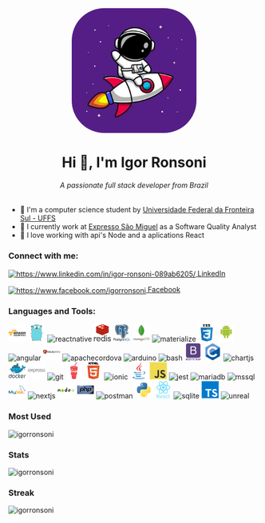 <div align="center">
  
  <img style="border-radius: 65px;" alt="Astronaut" title="Astronaut" width="250px" src="/src/imgs/astronaut.png"/>

</div>
<h1 align="center">Hi 👋, I'm Igor Ronsoni</h1>
<h6 align="center">A passionate full stack developer from Brazil</h6>

- 🤖 I'm a computer science student by [Universidade Federal da Fronteira Sul - UFFS](https://www.uffs.edu.br/)
- 🔭 I currently work at [Expresso São Miguel](https://www.expressosaomiguel.com.br/) as a Software Quality Analyst
- 🚀 I love working with api's Node and a aplications React

<h3 align="left">Connect with me:</h3>
<p align="left">
  <p><a href="https://www.linkedin.com/in/igor-ronsoni-089ab6205/" target="blank"><img align="center" src="https://raw.githubusercontent.com/rahuldkjain/github-profile-readme-generator/master/src/images/icons/Social/linked-in-alt.svg" alt="https://www.linkedin.com/in/igor-ronsoni-089ab6205/" title="LinkedIn" height="25" width="25" />  LinkedIn</a></p>
  <p><a href="https://www.facebook.com/igorronsoni" target="blank"><img align="center" src="https://raw.githubusercontent.com/rahuldkjain/github-profile-readme-generator/master/src/images/icons/Social/facebook.svg" alt="https://www.facebook.com/igorronsoni" title="Facebook" height="25" width="25" /> Facebook</a></p>
</p>

<h3 align="left">Languages and Tools:</h3>
<p align="left">
  <img src="https://raw.githubusercontent.com/devicons/devicon/master/icons/amazonwebservices/amazonwebservices-original-wordmark.svg" alt="aws" title="aws" width="35" height="35"/>
  <img src="https://raw.githubusercontent.com/devicons/devicon/master/icons/go/go-original.svg" alt="go" title="go" width="35" height="35"/>
  <img src="https://reactnative.dev/img/header_logo.svg" alt="reactnative" title="reactnative" width="35" height="35"/>
  <img src="https://raw.githubusercontent.com/devicons/devicon/master/icons/redis/redis-original-wordmark.svg" alt="redis" title="redis" width="35" height="35"/>
  <img src="https://raw.githubusercontent.com/devicons/devicon/master/icons/postgresql/postgresql-original-wordmark.svg" alt="postgresql" title="postgresql" width="35" height="35"/>
  <img src="https://raw.githubusercontent.com/devicons/devicon/master/icons/mongodb/mongodb-original-wordmark.svg" alt="mongodb" title="momgodb" width="35" height="35"/>
  <img src="https://raw.githubusercontent.com/prplx/svg-logos/5585531d45d294869c4eaab4d7cf2e9c167710a9/svg/materialize.svg" alt="materialize" title="materialize" width="35" height="35"/>
  <img src="https://raw.githubusercontent.com/devicons/devicon/master/icons/css3/css3-original-wordmark.svg" alt="css3" title="css3" width="35" height="35"/>
  <img src="https://raw.githubusercontent.com/devicons/devicon/master/icons/android/android-original-wordmark.svg" title="android" alt="android" width="35" height="35"/>
  <img src="https://angular.io/assets/images/logos/angular/angular.svg" title="Angular" alt="angular" width="35" height="35"/>
  <img src="https://raw.githubusercontent.com/devicons/devicon/master/icons/angularjs/angularjs-original-wordmark.svg" title="angularjs" alt="angularjs" width="35" height="35"/>
  <img src="https://www.vectorlogo.zone/logos/apache_cordova/apache_cordova-icon.svg" title="apachecordova" alt="apachecordova" width="35" height="35"/>
  <img src="https://cdn.worldvectorlogo.com/logos/arduino-1.svg" title="arduino" alt="arduino" width="35" height="35"/>
  <img src="https://www.vectorlogo.zone/logos/gnu_bash/gnu_bash-icon.svg" title="bash" alt="bash" width="35" height="35"/>
  <img src="https://raw.githubusercontent.com/devicons/devicon/master/icons/bootstrap/bootstrap-plain-wordmark.svg" title="bootstrap" alt="bootstrap" width="35" height="35"/>
  <img src="https://raw.githubusercontent.com/devicons/devicon/master/icons/c/c-original.svg" title="c" alt="c" width="35" height="35"/>
  <img src="https://www.chartjs.org/media/logo-title.svg" title="chartjs" alt="chartjs" width="35" height="35"/>
  <img src="https://raw.githubusercontent.com/devicons/devicon/master/icons/docker/docker-original-wordmark.svg" title="docker" alt="docker" width="35" height="35"/>
  <img src="https://raw.githubusercontent.com/devicons/devicon/master/icons/express/express-original-wordmark.svg" title="express" alt="express" width="35" height="35"/>
  <img src="https://www.vectorlogo.zone/logos/git-scm/git-scm-icon.svg" title="git" alt="git" width="35" height="35"/>
  <img src="https://raw.githubusercontent.com/devicons/devicon/master/icons/gulp/gulp-plain.svg" title="gulp" alt="gulp" width="35" height="35"/>
  <img src="https://raw.githubusercontent.com/devicons/devicon/master/icons/html5/html5-original-wordmark.svg" title="html5" alt="html5" width="35" height="35"/>
  <img src="https://upload.wikimedia.org/wikipedia/commons/d/d1/Ionic_Logo.svg" title="ionic" alt="ionic" width="35" height="35"/>
  <img src="https://raw.githubusercontent.com/devicons/devicon/master/icons/java/java-original.svg" title="java" alt="java" width="35" height="35"/>
  <img src="https://raw.githubusercontent.com/devicons/devicon/master/icons/javascript/javascript-original.svg" title="javascript" alt="javascript" width="35" height="35"/>
  <img src="https://www.vectorlogo.zone/logos/jestjsio/jestjsio-icon.svg" title="jest" alt="jest" width="35" height="35"/>
  <img src="https://www.vectorlogo.zone/logos/mariadb/mariadb-icon.svg" title="mariadb" alt="mariadb" width="35" height="35"/>
  <img src="https://www.svgrepo.com/show/303229/microsoft-sql-server-logo.svg" title="mssql" alt="mssql" width="35" height="35"/>
  <img src="https://raw.githubusercontent.com/devicons/devicon/master/icons/mysql/mysql-original-wordmark.svg" title="mysql" alt="mysql" width="35" height="35"/>
  <img src="https://cdn.worldvectorlogo.com/logos/nextjs-3.svg" title="nextjs" alt="nextjs" width="35" height="35"/>
  <img src="https://raw.githubusercontent.com/devicons/devicon/master/icons/nodejs/nodejs-original-wordmark.svg" title="nodejs" alt="nodejs" width="35" height="35"/>
  <img src="https://raw.githubusercontent.com/devicons/devicon/master/icons/php/php-original.svg" title="php" alt="php" width="35" height="35"/>
  <img src="https://www.vectorlogo.zone/logos/getpostman/getpostman-icon.svg" title="postman" alt="postman" width="35" height="35"/>
  <img src="https://raw.githubusercontent.com/devicons/devicon/master/icons/python/python-original.svg" title="python" alt="python" width="35" height="35"/>
  <img src="https://raw.githubusercontent.com/devicons/devicon/master/icons/react/react-original-wordmark.svg" title="react" alt="react" width="35" height="35"/>
  <img src="https://www.vectorlogo.zone/logos/sqlite/sqlite-icon.svg" title="sqlite" alt="sqlite" width="35" height="35"/>
  <img src="https://raw.githubusercontent.com/devicons/devicon/master/icons/typescript/typescript-original.svg" title="typescript" alt="typescript" width="35" height="35"/>
  <img src="https://raw.githubusercontent.com/kenangundogan/fontisto/036b7eca71aab1bef8e6a0518f7329f13ed62f6b/icons/svg/brand/unreal-engine.svg" title="unreal" alt="unreal" width="35" height="35"/>
</p>

<h3 align="left">Most Used</h3>
<p>
  <img src="https://github-readme-stats.vercel.app/api/top-langs?username=igorronsoni&show_icons=true&locale=en&layout=compact" alt="igorronsoni" />
</p>

<h3 align="left">Stats</h3>
<p>  
  <img src="https://github-readme-stats.vercel.app/api?username=igorronsoni&show_icons=true&locale=en" alt="igorronsoni" />
</p>

<h3 align="left">Streak</h3>
<p>  
  <img src="https://github-readme-streak-stats.herokuapp.com/?user=igorronsoni&" alt="igorronsoni" />
</p>
